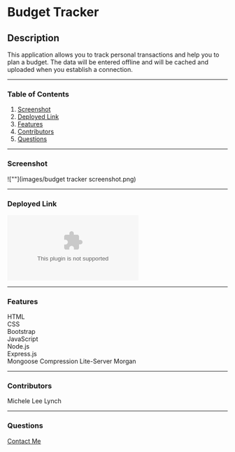 # Budget Tracker   

## Description   
This application allows you to track personal transactions and help you to plan a budget. The data will be entered offline and will be cached and uploaded when you establish a connection.   

***
### Table of Contents  
1. [Screenshot](https://github.com/MLLynch2K/budget-tracker#screenshot)
2. [Deployed Link](https://github.com/MLLynch2K/budget-tracker#deployed-link)
3. [Features](https://github.com/MLLynch2K/budget-tracker#features)
4. [Contributors](https://github.com/MLLynch2K/budget-tracker#contributors)
5. [Questions](https://github.com/MLLynch2K/budget-tracker#questions)   

***   
### Screenshot   
![""](images/budget tracker screenshot.png)    

***
### Deployed Link     
![Budget Tracker Link](budget-tracker2k.herokuapp.com)  

***
### Features  
HTML   
CSS   
Bootstrap   
JavaScript  
Node.js   
Express.js   
Mongoose
Compression
Lite-Server
Morgan

***
### Contributors  
Michele Lee Lynch

***
### Questions  
[Contact Me](https://github.com/MLLynch2K)   